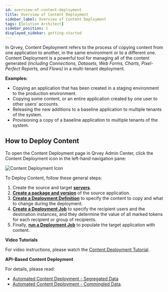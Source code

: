 ```yaml
---
id: overview-of-content-deployment
title: Overview of Content Deployment
sidebar_label: Overview of Content Deployment
tags: [Solution Architect]
sidebar_position: 1
displayed_sidebar: getting-started
---
```


In Qrvey, Content Deployment refers to the process of copying content from one application to another, in the same environment or to a different one. Content Deployment is a powerful tool for managing all of the content generated _(including Connections, Datasets, Web Forms, Charts, Pixel-Perfect Reports, and Flows)_ in a multi-tenant deployment.
 
**Examples:**
* Copying an application that has been created in a staging environment to the production environment.
* Copying some content, or an entire application created by one user to other users’ accounts.
* Releasing the new additions to a baseline application to multiple tenants of the system.
* Provisioning a copy of a baseline application to multiple tenants of the system.

## How to Deploy Content
To open the Content Deployment page in Qrvey Admin Center, click the Content Deployment icon in the left-hand navigation pane: 

![Content Deployment Icon](https://s3.amazonaws.com/cdn.qrvey.com/documentation_assets/admin/Content+Deployment+Guide/content-deployment-20240711A.webp)

To Deploy Content, follow these general steps:

1. Create the source and target [**servers**](../08-Content%20Deployment/servers.md).
2. [**Create a package and version**](../08-Content%20Deployment/packages-and-versions.md) of the source application.
3. [**Create a Deployment Definition**](../08-Content%20Deployment/definitions.md) to specify the content to copy and what to change during the deployment.
4. [**Create a Deployment Job**](../08-Content%20Deployment/jobs.md) to specify the recipient users and the destination instances, and they determine the value of all marked tokens for each recipient or group of recipients.
5. Finally, [**run a Deployment Job**](../08-Content%20Deployment/jobs.md) to populate the target application with content.

**Video Tutorials**

For video instructions, please watch the [Content Deployment Tutorial](../../guides/legacy/content-deployment.md).

**API-Based Content Deployment**

For details, please read:
- [Automated Content Deployment - Segregated Data](../08-Content%20Deployment/automated-CD-segregated.md)
- [Automated Content Deployment - Commingled Data](../08-Content%20Deployment/automated-CD-commingled.md).
